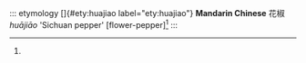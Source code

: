 ::: etymology
[]{#ety:huajiao label="ety:huajiao"} **Mandarin Chinese** 花椒 *huā​jiāo*
'Sichuan pepper' \[flower-pepper\][^1]
:::

[^1]:
